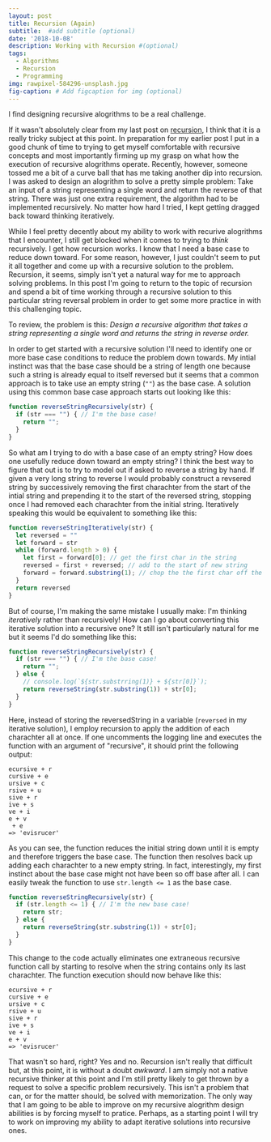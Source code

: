 ```yaml
---
layout: post
title: Recursion (Again)
subtitle:  #add subtitle (optional)
date: '2018-10-08'
description: Working with Recursion #(optional)
tags:
  - Algorithms
  - Recursion
  - Programming
img: rawpixel-584296-unsplash.jpg
fig-caption: # Add figcaption for img (optional)
---
```


I find designing recursive alogrithms to be a real challenge.
<!-- more -->
If it wasn't absolutely clear from my last post on [recursion](/recursion), I think that it is a really tricky subject at this point. In preparation for my earlier post I put in a good chunk of time to trying to get myself comfortable with recursive concepts and most importantly firming up my grasp on what how the execution of recursive alogrithms operate. Recently, however, someone tossed me a bit of a curve ball that has me taking another dip into recursion. I was asked to design an alogrithm to solve a pretty simple problem: Take an input of a string representing a single word and return the reverse of that string. There was just one extra requirement, the algorithm had to be implemented recursively. No matter how hard I tried, I kept getting dragged back toward thinking iteratively.

While I feel pretty decently about my ability to work with recurive alogrithms that I encounter, I still get blocked when it comes to trying to *think* recursively. I get how recursion works. I know that I need a base case to reduce down toward. For some reason, however, I just couldn't seem to put it all together and come up with a recursive solution to the problem. Recursion, it seems, simply isn't yet a natural way for me to approach solving problems. In this post I'm going to return to the topic of recursion and spend a bit of time working through a recursive solution to this particular string reversal problem in order to get some more practice in with this challenging topic.

To review, the problem is this: *Design a recursive algorithm that takes a string representing a single word and returns the string in reverse order.*

In order to get started with a recursive solution I'll need to identify one or more base case conditions to reduce the problem down towards. My intial instinct was that the base case should be a string of length one because such a string is already equal to itself reversed but it seems that a common approach is to take use an empty string (`""`) as the base case. A solution using this common base case approach starts out looking like this:

```javascript
function reverseStringRecursively(str) {
  if (str === "") { // I'm the base case!
    return "";
  }
}
```

So what am I trying to do with a base case of an empty string? How does one usefully reduce down toward an empty string? I think the best way to figure that out is to try to model out if asked to reverse a string by hand. If given a very long string to reverse I would probably construct a revsered string by successively removing the first charachter from the start of the intial string and prepending it to the start of the reversed string, stopping once I had removed each charachter from the initial string. Iteratively speaking this would be equivalent to something like this:

```javascript
function reverseStringIteratively(str) {
  let reversed = ""
  let forward = str
  while (forward.length > 0) {
    let first = forward[0]; // get the first char in the string
    reversed = first + reversed; // add to the start of new string
    forward = forward.substring(1); // chop the the first char off the string
  }
  return reversed
}
```

But of course, I'm making the same mistake I usually make: I'm thinking *iteratively* rather than recursively! How can I go about converting this iterative solution into a recursive one? It still isn't particularly natural for me but it seems I'd do something like this:

```javascript
function reverseStringRecursively(str) {
  if (str === "") { // I'm the base case!
    return "";
  } else {
    // console.log(`${str.substrring(1)} + ${str[0]}`);
    return reverseString(str.substring(1)) + str[0];
  }
}
```
Here, instead of storing the reversedString in a variable (`reversed` in my iterative solution), I employ recursion to apply the addition of each charachter all at once. If one uncomments the logging line and executes the function with an argument of "recursive", it should print the following output:

```console
ecursive + r
cursive + e
ursive + c
rsive + u
sive + r
ive + s
ve + i
e + v
 + e
=> 'evisrucer'
```

As you can see, the function reduces the initial string down until it is empty and therefore triggers the base case. The function then resolves back up adding each charachter to a new empty string. In fact, interestingly, my first instinct about the base case might not have been so off base after all. I can easily tweak the function to use `str.length <= 1` as the base case.

```javascript
function reverseStringRecursively(str) {
  if (str.length <= 1) { // I'm the new base case!
    return str;
  } else {
    return reverseString(str.substring(1)) + str[0];
  }
}
```

This change to the code actually eliminates one extraneous recursive function call by starting to resolve when the string contains only its last charachter. The function execution should now behave like this:

```console
ecursive + r
cursive + e
ursive + c
rsive + u
sive + r
ive + s
ve + i
e + v
=> 'evisrucer'
```

That wasn't so hard, right? Yes and no. Recursion isn't really that difficult but, at this point, it is without a doubt *awkward*. I am simply not a native recursive thinker at this point and I'm still pretty likely to get thrown by a request to solve a specific problem recursively. This isn't a problem that can, or for the matter should, be solved with memorization. The only way that I am going to be able to improve on my recursive alogrithm design abilities is by forcing myself to pratice. Perhaps, as a starting point I will try to work on improving my ability to adapt iterative solutions into recursive ones.
